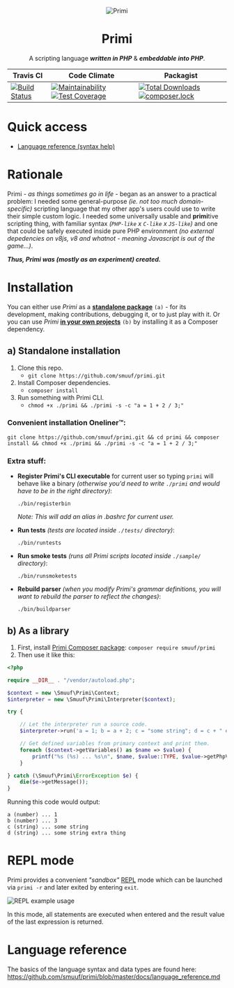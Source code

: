 <p align="center">
  <img src="https://raw.githubusercontent.com/smuuf/primi/master/res/art/logo-sml.png" alt="Primi">
  <h1 align="center">Primi</h1>
  <p align="center">A scripting language <i><b>written in PHP</i></b> & <i><b>embeddable into PHP</b></i>.</p>
</p>

Travis CI | Code Climate | Packagist
--- | --- | ---
[![Build Status](https://travis-ci.org/smuuf/primi.svg?branch=master)](https://travis-ci.org/smuuf/primi) | [![Maintainability](https://api.codeclimate.com/v1/badges/13c3d5b429d281de5947/maintainability)](https://codeclimate.com/github/smuuf/primi/maintainability) [![Test Coverage](https://api.codeclimate.com/v1/badges/13c3d5b429d281de5947/test_coverage)](https://codeclimate.com/github/smuuf/primi/test_coverage) | [![Total Downloads](https://poser.pugx.org/smuuf/primi/downloads)](https://packagist.org/packages/smuuf/primi) [![composer.lock](https://poser.pugx.org/smuuf/primi/composerlock)](https://packagist.org/packages/smuuf/primi)

# Quick access
- [Language reference (syntax help)](/docs/language_reference.md)

# Rationale
Primi *- as things sometimes go in life -* began as an answer to a practical problem: I needed some general-purpose *(ie. not too much domain-specific)* scripting language that my other app's users could use to write their simple custom logic. I needed some universally usable and **primi**tive scripting thing, with familiar syntax *(`PHP-like` x `C-like` x `JS-like`)* and one that could be safely executed inside pure PHP environment *(no external depedencies on v8js, v8 and whatnot - meaning Javascript is out of the game...)*.

***Thus, Primi was (mostly as an experiment) created.***

# Installation
You can either use *Primi* as a **[standalone package](#a-standalone-installation)** `(a)` - for its development, making contributions, debugging it, or to just play with it. Or you can use *Primi* **[in your own projects](#b-as-a-library)** `(b)` by installing it as a Composer dependency.

## a) Standalone installation

1. Clone this repo.
    - `git clone https://github.com/smuuf/primi.git`
2. Install Composer dependencies.
    - `composer install`
3. Run something with Primi CLI.
    - `chmod +x ./primi && ./primi -s -c "a = 1 + 2 / 3;"`

### Convenient installation Oneliner™:
```
git clone https://github.com/smuuf/primi.git && cd primi && composer install && chmod +x ./primi && ./primi -s -c "a = 1 + 2 / 3;"
```

### Extra stuff:
- **Register Primi's CLI executable** for current user so typing `primi` will behave like a binary *(otherwise you'd need to write `./primi` and would have to be in the right directory)*:
    ```
    ./bin/registerbin
    ```

    *Note: This will add an alias in .bashrc for current user.*
- **Run tests** *(tests are located inside `./tests/` directory)*:
    ```
    ./bin/runtests
    ```
- **Run smoke tests** *(runs all Primi scripts located inside `./sample/` directory)*:
    ```
    ./bin/runsmoketests
    ```
- **Rebuild parser** *(when you modify Primi's grammar definitions, you will want to rebuild the parser to reflect the changes)*:
    ```
    ./bin/buildparser
    ```



## b) As a library

1. First, install [Primi Composer package](https://packagist.org/packages/smuuf/primi): `composer require smuuf/primi`
2. Then use it like this:
```php
<?php

require __DIR__ . "/vendor/autoload.php";

$context = new \Smuuf\Primi\Context;
$interpreter = new \Smuuf\Primi\Interpreter($context);

try {

    // Let the interpreter run a source code.
    $interpreter->run('a = 1; b = a + 2; c = "some string"; d = c + " extra thing";');

    // Get defined variables from primary context and print them.
    foreach ($context->getVariables() as $name => $value) {
        printf("%s (%s) ... %s\n", $name, $value::TYPE, $value->getPhpValue());
    }

} catch (\Smuuf\Primi\ErrorException $e) {
    die($e->getMessage());
}

```

Running this code would output:

```
a (number) ... 1
b (number) ... 3
c (string) ... some string
d (string) ... some string extra thing

```

# REPL mode
Primi provides a convenient *"sandbox"* [REPL](https://en.wikipedia.org/wiki/Read%E2%80%93eval%E2%80%93print_loop) mode which can be launched via `primi -r` and later exited by entering `exit`.

![REPL example usage](https://raw.githubusercontent.com/smuuf/primi/master/res/repl-sample.gif)

In this mode, all statements are executed when entered and the result value of the last expression is returned.

# Language reference
The basics of the language syntax and data types are found here:
https://github.com/smuuf/primi/blob/master/docs/language_reference.md
